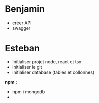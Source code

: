 


# Benjamin

- créer API
- swagger

# Esteban

- Initialiser projet node, react et tsx
- initialiser le git
- initialiser database (tables et collonnes)

**npm :**
- npm i mongodb
- 